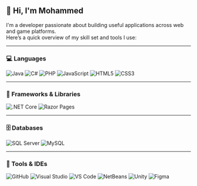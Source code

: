 ## 👋 Hi, I'm Mohammed

I'm a developer passionate about building useful applications across web and game platforms.  
Here’s a quick overview of my skill set and tools I use:

---

### 💻 Languages
![Java](https://img.shields.io/badge/Java-ED8B00?style=flat&logo=java&logoColor=white)
![C#](https://img.shields.io/badge/C%23-239120?style=flat&logo=c-sharp&logoColor=white)
![PHP](https://img.shields.io/badge/PHP-777BB4?style=flat&logo=php&logoColor=white)
![JavaScript](https://img.shields.io/badge/JavaScript-F7DF1E?style=flat&logo=javascript&logoColor=black)
![HTML5](https://img.shields.io/badge/HTML5-E34F26?style=flat&logo=html5&logoColor=white)
![CSS3](https://img.shields.io/badge/CSS3-1572B6?style=flat&logo=css3)

---

### 🧰 Frameworks & Libraries
![.NET Core](https://img.shields.io/badge/.NET_Core-512BD4?style=flat&logo=dotnet&logoColor=white)
![Razor Pages](https://img.shields.io/badge/Razor%20Pages-512BD4?style=flat&logo=dotnet&logoColor=white)

---

### 🗄️ Databases
![SQL Server](https://img.shields.io/badge/SQL%20Server-CC2927?style=flat&logo=microsoft-sql-server&logoColor=white)
![MySQL](https://img.shields.io/badge/MySQL-4479A1?style=flat&logo=mysql&logoColor=white)

---

### 🔧 Tools & IDEs
![GitHub](https://img.shields.io/badge/GitHub-181717?style=flat&logo=github)
![Visual Studio](https://img.shields.io/badge/Visual%20Studio-5C2D91?style=flat&logo=visual-studio&logoColor=white)
![VS Code](https://img.shields.io/badge/VS%20Code-007ACC?style=flat&logo=visual-studio-code&logoColor=white)
![NetBeans](https://img.shields.io/badge/NetBeans-1B6AC6?style=flat&logo=apache-netbeans-ide&logoColor=white)
![Unity](https://img.shields.io/badge/Unity-000000?style=flat&logo=unity&logoColor=white)
![Figma](https://img.shields.io/badge/Figma-F24E1E?style=flat&logo=figma&logoColor=white)


